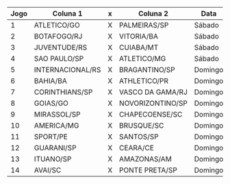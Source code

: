 | Jogo | Coluna 1 | x | Coluna 2 | Data | Previsão |
| --- | --- | --- | --- | --- | --- |
| 1 | ATLETICO/GO | X | PALMEIRAS/SP | Sábado | PALMEIRAS/SP |
| 2 | BOTAFOGO/RJ | X | VITORIA/BA | Sábado | BOTAFOGO/RJ |
| 3 | JUVENTUDE/RS | X | CUIABA/MT | Sábado | JUVENTUDE/RS |
| 4 | SAO PAULO/SP | X | ATLETICO/MG | Sábado | SAO PAULO/SP |
| 5 | INTERNACIONAL/RS | X | BRAGANTINO/SP | Domingo | INTERNACIONAL/RS |
| 6 | BAHIA/BA | X | ATHLETICO/PR | Domingo | ATHLETICO/PR |
| 7 | CORINTHIANS/SP | X | VASCO DA GAMA/RJ | Domingo | CORINTHIANS/SP |
| 8 | GOIAS/GO | X | NOVORIZONTINO/SP | Domingo | GOIAS/GO |
| 9 | MIRASSOL/SP | X | CHAPECOENSE/SC | Domingo | MIRASSOL/SP |
| 10 | AMERICA/MG | X | BRUSQUE/SC | Domingo | AMERICA/MG |
| 11 | SPORT/PE | X | SANTOS/SP | Domingo | SANTOS/SP |
| 12 | GUARANI/SP | X | CEARA/CE | Domingo | CEARA/CE |
| 13 | ITUANO/SP | X | AMAZONAS/AM | Domingo | ITUANO/SP |
| 14 | AVAI/SC | X | PONTE PRETA/SP | Domingo | AVAI/SC |